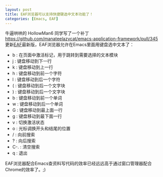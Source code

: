 ```yaml
---
layout: post
title: EAF浏览器可以支持快捷键选中文本功能了！
categories: [Emacs, EAF]
---
```


牛逼哄哄的 HollowMan6 同学写了一个补丁 https://github.com/manateelazycat/emacs-application-framework/pull/345
更新[EAF](https://github.com/manateelazycat/emacs-application-framework)最新版，EAF浏览器允许在Emacs里面用键盘选中文本了：

* b : 在页面中激活标记，用于跳转到需要选择的文本模块
* j : 键盘移动到下一行
* k : 键盘移动到上一行
* h : 键盘移动到前一个字符
* l : 键盘移动到后一个字符
* ( : 键盘移动到后一个文字块
* ) : 键盘移动到后一个文字块
* b : 键盘移动到前一个单词
* w : 键盘移动到后一个单词
* G : 键盘移动到最上面一行
* g : 键盘移动到最下面一行
* v : 切换激活状态
* o : 光标调换开头和结尾的位置
* / : 向前搜索
* ? : 向后搜索
* C-. : 清空搜索
* q : 退出

EAF浏览器配合Emacs查资料写代码的效率已经远远高于通过窗口管理器配合Chrome的效率了。;)
